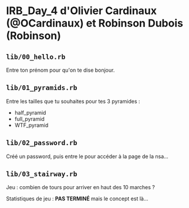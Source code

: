 # IRB_Day_4 d'Olivier Cardinaux (@OCardinaux) et Robinson Dubois (Robinson)

## `lib/00_hello.rb`

Entre ton prénom pour qu'on te dise bonjour.

## `lib/01_pyramids.rb`

Entre les tailles que tu souhaites pour tes 3 pyramides :

* half_pyramid
* full_pyramid
* WTF_pyramid

## `lib/02_password.rb`

Créé un password, puis entre le pour accéder à la page de la nsa...

## `lib/03_stairway.rb`

Jeu : combien de tours pour arriver en haut des 10 marches ?

Statistiques de jeu : **PAS TERMINÉ** mais le concept est là...
